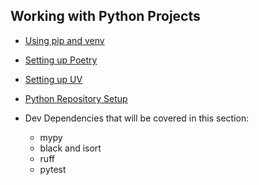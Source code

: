 ## Working with Python Projects
  - [Using pip and venv](pip-venv.md)
  - [Setting up Poetry](poetry.md)
  - [Setting up UV](uv.md)
  - [Python Repository Setup](python-repo.md)


- Dev Dependencies that will be covered in this section:
  - mypy
  - black and isort
  - ruff
  - pytest
